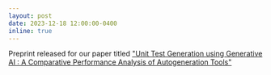 ```yaml
---
layout: post
date: 2023-12-18 12:00:00-0400
inline: true
---
```


Preprint released for our paper titled <a href="https://arxiv.org/abs/2312.10622">"Unit Test Generation using Generative AI : A Comparative Performance Analysis of Autogeneration Tools"</a>
